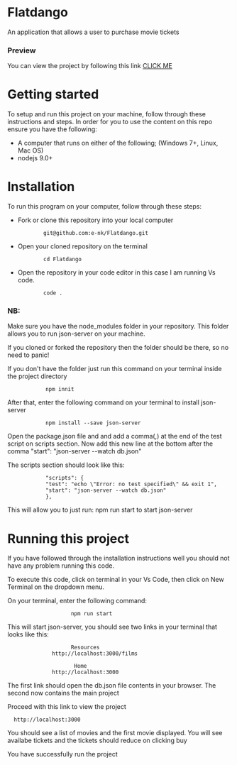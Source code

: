 # Flatdango
An application that allows a user to purchase movie tickets

<h3>Preview</h3> 

You can view the project by following this link [CLICK ME](https://e-nk.github.io/Flatdango/public/)

# Getting started
To setup and run this project on your machine, follow through these instructions and steps.
In order for you to use the content on this repo ensure you have the following:

- A computer that runs on either of the following; (Windows 7+, Linux, Mac OS)
- nodejs 9.0+

# Installation
To run this program on your computer, follow through these steps:
  - Fork or clone this repository into your local computer

                git@github.com:e-nk/Flatdango.git
  - Open your cloned repository on the terminal

                cd Flatdango
  - Open the repository in your code editor in this case I am running Vs code.

                code .

<h3>NB: </h3> Make sure you have the node_modules folder in your repository. This folder allows you to run json-server on your machine. 

If you cloned or forked the repository then the folder should be there, so no need to panic!


If you don't have the folder just run this command on your terminal inside the project directory

                npm innit     
After that, enter the following command on your terminal to install json-server

                npm install --save json-server
                
Open the package.json file and and add a comma(,) at the end of the test script on scripts section. Now add this new line at the bottom after the comma
            "start": "json-server --watch db.json"
            
The scripts section should look like this:

                "scripts": {
                "test": "echo \"Error: no test specified\" && exit 1",
                "start": "json-server --watch db.json"
                },

This will allow you to just run: npm run start to start json-server

# Running this project
If you have followed through the installation instructions well you should not have any problem running this code.

To execute this code, click on terminal in your Vs Code, then click on New Terminal on the dropdown menu.

On your terminal, enter the following command:

                        npm run start
This will start json-server, you should see two links in your terminal that looks like this:

                        Resources
                  http://localhost:3000/films 

                         Home
                  http://localhost:3000


The first link should open the db.json file contents in your browser. The second now contains the main project

Proceed with this link to view the project
  
      http://localhost:3000
      
      
      
You should see a list of movies and the first movie displayed. You will see availabe tickets and the tickets should reduce on clicking buy


You have successfully run the project  

